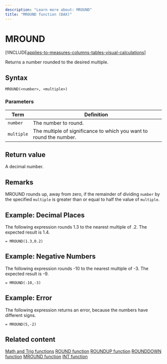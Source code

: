 ```yaml
---
description: "Learn more about: MROUND"
title: "MROUND function (DAX)"
---
```

# MROUND

[!INCLUDE[applies-to-measures-columns-tables-visual-calculations](includes/applies-to-measures-columns-tables-visual-calculations.md)]

Returns a number rounded to the desired multiple.

## Syntax

```dax
MROUND(<number>, <multiple>)
```

### Parameters

|Term|Definition|
|--------|--------------|
|`number`|The number to round.|
|`multiple`|The multiple of significance to which you want to round the number.|

## Return value

A decimal number.

## Remarks

MROUND rounds up, away from zero, if the remainder of dividing `number` by the specified `multiple` is greater than or equal to half the value of `multiple`.

## Example: Decimal Places

The following expression rounds 1.3 to the nearest multiple of .2. The expected result is 1.4.

```dax
= MROUND(1.3,0.2)
```

## Example: Negative Numbers

The following expression rounds -10 to the nearest multiple of -3. The expected result is -9.

```dax
= MROUND(-10,-3)
```

## Example: Error

The following expression returns an error, because the numbers have different signs.

```dax
= MROUND(5,-2)
```

## Related content

[Math and Trig functions](math-and-trig-functions-dax.md)
[ROUND function](round-function-dax.md)
[ROUNDUP function](roundup-function-dax.md)
[ROUNDDOWN function](rounddown-function-dax.md)
[MROUND function](mround-function-dax.md)
[INT function](int-function-dax.md)
